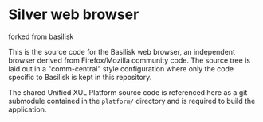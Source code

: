 # Silver web browser

forked from basilisk

This is the source code for the Basilisk web browser, an independent browser derived from Firefox/Mozilla community code. The source tree is
laid out in a "comm-central" style configuration where only the code specific to Basilisk is kept in this repository.

The shared Unified XUL Platform source code is referenced here as a git submodule contained in the `platform/` directory and is required to build the application.
